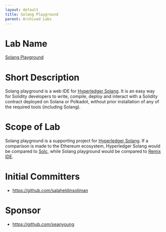 ```yaml
---
layout: default
title: Solang Playground
parent: Archived Labs
---
```


# Lab Name
[Solang Playground](https://github.com/hyperledger-labs/solang-playground)

# Short Description
Solang playground is a web IDE for [Hyperledger Solang](https://github.com/hyperledger/solang). It is an easy way for Solidity developers to write, compile, deploy and interact with a Solidity contract deployed on Solana or Polkadot, without prior installation of any of the required tools (including Solang).

# Scope of Lab

Solang playground is a supporting project for [Hyperledger Solang](https://github.com/hyperledger/solang). If a comparison is made to the Ethereum ecosystem, Hyperledger Solang would be compared to [Solc](https://github.com/ethereum/solidity), while Solang playground would be compared to [Remix IDE](https://remix.ethereum.org/).

# Initial Committers
- https://github.com/salaheldinsoliman

# Sponsor

- https://github.com/seanyoung
